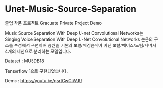 # Unet-Music-Source-Separation

졸업 작품 프로젝트
Graduate Private Project Demo

Music Source Separation With Deep U-net Convolutional Networks는 
Singing Voice Separation With Deep U-Net Convolutional Networks 논문의 구조를 수정해서 구현하여 음원을 기존의 보컬/배경음악이 아닌 
보컬/베이스/드럼/나머지 4개의 세션으로 분리하는 모델입니다.

Dataset : MUSDB18

Tensorflow 1으로 구현되었습니다.


Demo : https://youtu.be/qsrtCwCiWJU 
